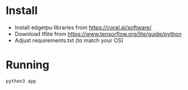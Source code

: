 # Install

- Install edgetpu libraries from https://coral.ai/software/
- Download tflite from https://www.tensorflow.org/lite/guide/python
- Adjust requirements.txt (to match your OS)

# Running

```python3 app```
